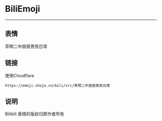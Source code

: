 # BiliEmoji
---
## 表情
茶啊二中居居男孩日常
## 链接
使用Cloudflare
```
https://emoji.shojo.cn/bili/src/茶啊二中居居男孩日常
```
## 说明
Bilibili 表情的版权归原作者所有
